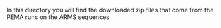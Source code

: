 In this directory you will find the downloaded zip files that come from the PEMA runs on the ARMS sequences
